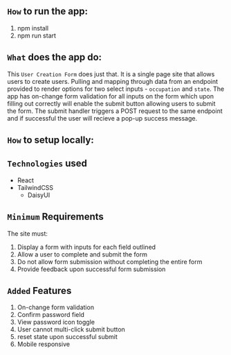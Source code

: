 ## `How` to run the app:
1. npm install
2. npm run start

## `What` does the app do:
This `User Creation Form` does just that.
It is a single page site that allows users to create users.
Pulling and mapping through data from an endpoint provided to render options for two select inputs - `occupation` and `state`. The app has on-change form validation for all inputs on the form which upon filling out correctly will enable the submit button allowing users to submit the form. The submit handler triggers a POST request to the same endpoint and if successful the user will recieve a pop-up success message.

## `How` to setup locally:


## `Technologies` used
- React
- TailwindCSS
    - DaisyUI

## `Minimum` Requirements
The site must:

1. Display a form with inputs for each field outlined
2. Allow a user to complete and submit the form
3. Do not allow form submission without completing the entire form
4. Provide feedback upon successful form submission

## `Added` Features

1. On-change form validation
2. Confirm password field
3. View password icon toggle
4. User cannot multi-click submit button
5. reset state upon successful submit
6. Mobile responsive


